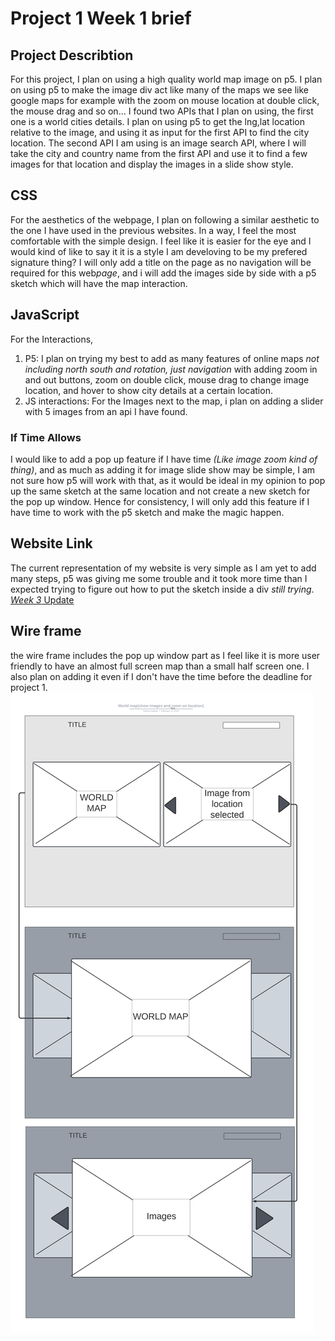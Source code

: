 # Project 1 Week 1 brief
## Project Describtion
For this project, I plan on using a high quality world map image on p5. I plan on using p5 to make the image div act like many of the maps we see like google maps for example with the zoom on mouse location at double click, the mouse drag and so on... I found two APIs that I plan on using, the first one is a world cities details. I plan on using p5 to get the lng,lat location relative to the image, and using it as input for the first API to find the city location. The second API I am using is an image search API, where I will take the city and country name from the first API and use it to find a few images for that location and display the images in a slide show style.

## CSS
For the aesthetics of the webpage, I plan on following a similar aesthetic to the one I have used in the previous websites. In a way, I feel the most comfortable with the simple design. I feel like it is easier for the eye and I would kind of like to say it it is a style I am develoving to be my prefered signature thing?
I will only add a title on the page as no navigation will be required for this web*page*, and i will add the images side by side with a p5 sketch which will have the map interaction.

## JavaScript
For the Interactions, 
1. P5: I plan on trying my best to add as many features of online maps *_not including north south and rotation, just navigation_* with adding zoom in and out buttons, zoom on double click, mouse drag to change image location, and hover to show city details at a certain location.
2. JS interactions: For the Images next to the map, i plan on adding a slider with 5 images from an api I have found.

### If Time Allows
I would like to add a pop up feature if I have time *(Like image zoom kind of thing)*, and as much as adding it for image slide show may be simple, I am not sure how p5 will work with that, as it would be ideal in my opinion to pop up the same sketch at the same location and not create a new sketch for the pop up window. Hence for consistency, I will only add this feature if I have time to work with the p5 sketch and make the magic happen.


## Website Link
The current representation of my website is very simple as I am yet to add many steps, p5 was giving me some trouble and it took more time than I expected trying to figure out how to put the sketch inside a div *still trying*.
[_Week 3_ Update](https://fnassar.github.io/connectionslab/Week3/assignment/index.html "Website link")

## Wire frame
the wire frame includes the pop up window part as I feel like it is more user friendly to have an almost full screen map than a small half screen one. I also plan on adding it even if I don't have the time before the deadline for project 1.
![alt text](https://github.com/fnassar/connectionslab/blob/main/Week3/assignment/images/WorldMap.jpeg "Wire Frame")
